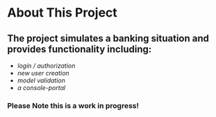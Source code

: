 # About This Project

## The project simulates a banking situation and provides functionality including:
  - *login / authorization*
  - *new user creation*
  - *model validation*
  - *a console-portal*
  
 ### Please Note this is a work in progress!
